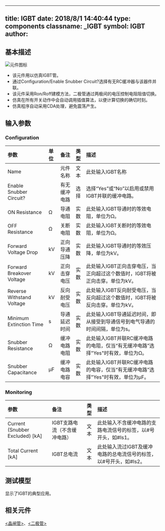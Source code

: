 
---
title: IGBT
date: 2018/8/1 14:40:44
type: components
classname: _IGBT
symbol: IGBT
author: 
---
## <span id="comp_desc">基本描述</span>
![元件图标]()

+ 该元件用以仿真IGBT管。
+ 通过Configuration/Enable Snubber Circuit?选择有无RC缓冲器与该器件并联。
+ 该元件采用Ron/Roff建模方法，二极管通过两极间的电压控制电阻阻值切换。
+ 仿真在所有开关动作中会自动调用插值算法，以便计算切换的确切时刻。
+ 仿真程序自动采用CDA处理，避免震荡产生。

## <span id="comp_params">输入参数</span>
### <span id="comp_params_group_Configuration">Configuration</span>
| 参数 | 单位 | 备注 | 类型 | 描述 |
| :--- | :--- | :--- | :--: | :--- |
| <span id="comp_params_param_Name">Name</span> |  | 元件名称 | 文本 | 此处输入IGBT名称 |
| <span id="comp_params_param_Snubber">Enable Snubber Circuit?</span> |  | 有无缓冲电路 | 选择 | 选择“Yes”或“No”以启用或禁用IGBT并联的缓冲电路。 |
| <span id="comp_params_param_Ron">ON Resistance</span> | Ω | 导通电阻 | 实数 | 此处输入IGBT导通时的等效电阻，单位为Ω。 |
| <span id="comp_params_param_Roff">OFF Resistance</span> | Ω | 关断电阻 | 实数 | 此处输入IGBT关断时的等效电阻，单位为Ω。 |
| <span id="comp_params_param_Vfd">Forward Voltage Drop</span> | kV | 正向导通压降 | 实数 | 此处输入IGBT导通时的等效压降，单位为kV。 |
| <span id="comp_params_param_Vfb">Forward Breakover Voltage</span> | kV | 正向击穿电压 | 实数 | 此处输入IGBT正向击穿电压，当正向超过这个数值时，IGBT将被正向击穿。单位为kV。 |
| <span id="comp_params_param_Vrw">Reverse Withstand Voltage</span> | kV | 反向耐受电压 | 实数 | 此处输入IGBT反向耐受电压，当反向超过这个数值时，IGBT将被反向击穿。单位为kV。 |
| <span id="comp_params_param_Tme">Minimum Extinction Time</span> | s | 导通延迟时间 | 实数 | 此处输入IGBT导通延迟时间，即从接受到导通信号到电气导通的时间间隔，单位为s。 |
| <span id="comp_params_param_Rs">Snubber Resistance</span> | Ω | 缓冲电路电阻 | 实数 | 此处输入IGBT并联RC缓冲电路的电阻，仅当“有无缓冲电路”选择"Yes"时有效，单位为Ω。 |
| <span id="comp_params_param_Cs">Snubber Capacitance</span> | μF | 缓冲电路电容 | 实数 | 此处输入IGBT并联RC缓冲电路的电容，仅当“有无缓冲电路”选择"Yes"时有效，单位为μF。 |

[Name]: #comp_params_param_Name "Name"
[Enable Snubber Circuit?]: #comp_params_param_Snubber "Enable Snubber Circuit?"
[ON Resistance]: #comp_params_param_Ron "ON Resistance"
[OFF Resistance]: #comp_params_param_Roff "OFF Resistance"
[Forward Voltage Drop]: #comp_params_param_Vfd "Forward Voltage Drop"
[Forward Breakover Voltage]: #comp_params_param_Vfb "Forward Breakover Voltage"
[Reverse Withstand Voltage]: #comp_params_param_Vrw "Reverse Withstand Voltage"
[Minimum Extinction Time]: #comp_params_param_Tme "Minimum Extinction Time"
[Snubber Resistance]: #comp_params_param_Rs "Snubber Resistance"
[Snubber Capacitance]: #comp_params_param_Cs "Snubber Capacitance"

### <span id="comp_params_group_Monitoring">Monitoring</span>
| 参数 | 备注 | 类型 | 描述 |
| :--- | :--- | :--: | :--- |
| <span id="comp_params_param_I">Current (Snubber Excluded) \[kA\]</span> | IGBT支路电流（不含缓冲电路） | 文本 | 此处输入不含缓冲电路的支路电流信号的标签，以#号开头，如#Is1。 |
| <span id="comp_params_param_Itotal">Total Current \[kA\]</span> | IGBT总电流 | 文本 | 此处输入流过IGBT及缓冲电路的总电流信号的标签，以#号开头，如#Is2。 |

[Current (Snubber Excluded) \[kA\]]: #comp_params_param_I "Current (Snubber Excluded) \[kA\]"
[Total Current \[kA\]]: #comp_params_param_Itotal "Total Current \[kA\]"

## <span id="comp_example">测试模型</span>
[<test name>](<test link>)显示了IGBT的典型应用。

## <span id="comp_seealso">相关元件</span>
[<晶闸管>](<test link>)、[<二极管>](<test link>)

